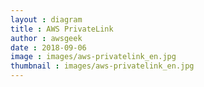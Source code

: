 ```yaml
---
layout : diagram
title : AWS PrivateLink
author : awsgeek
date : 2018-09-06
image : images/aws-privatelink_en.jpg
thumbnail : images/aws-privatelink_en.jpg
---
```

